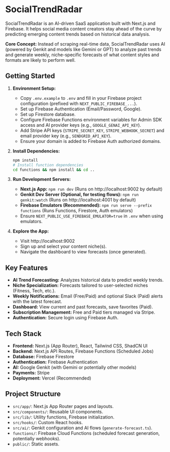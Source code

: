 
# SocialTrendRadar

SocialTrendRadar is an AI-driven SaaS application built with Next.js and Firebase. It helps social media content creators stay ahead of the curve by predicting emerging content trends based on historical data analysis.

**Core Concept:** Instead of scraping real-time data, SocialTrendRadar uses AI (powered by Genkit and models like Gemini or GPT) to analyze past trends and generate weekly, niche-specific forecasts of what content styles and formats are likely to perform well.

## Getting Started

1.  **Environment Setup:**
    *   Copy `.env.example` to `.env` and fill in your Firebase project configuration (prefixed with `NEXT_PUBLIC_FIREBASE_...`).
    *   Set up Firebase Authentication (Email/Password, Google).
    *   Set up Firestore database.
    *   Configure Firebase Functions environment variables for Admin SDK access and AI provider keys (e.g., `GOOGLE_GENAI_API_KEY`).
    *   Add Stripe API keys (`STRIPE_SECRET_KEY`, `STRIPE_WEBHOOK_SECRET`) and email provider key (e.g., `SENDGRID_API_KEY`).
    *   Ensure your domain is added to Firebase Auth authorized domains.

2.  **Install Dependencies:**
    ```bash
    npm install
    # Install function dependencies
    cd functions && npm install && cd ..
    ```

3.  **Run Development Servers:**
    *   **Next.js App:** `npm run dev` (Runs on http://localhost:9002 by default)
    *   **Genkit Dev Server (Optional, for testing flows):** `npm run genkit:watch` (Runs on http://localhost:4001 by default)
    *   **Firebase Emulators (Recommended):** `npm run serve --prefix functions` (Runs Functions, Firestore, Auth emulators)
       *   Ensure `NEXT_PUBLIC_USE_FIREBASE_EMULATOR=true` in `.env` when using emulators.

4.  **Explore the App:**
    *   Visit http://localhost:9002
    *   Sign up and select your content niche(s).
    *   Navigate the dashboard to view forecasts (once generated).

## Key Features

*   **AI Trend Forecasting:** Analyzes historical data to predict weekly trends.
*   **Niche Specialization:** Forecasts tailored to user-selected niches (Fitness, Tech, etc.).
*   **Weekly Notifications:** Email (Free/Paid) and optional Slack (Paid) alerts with the latest forecast.
*   **Dashboard:** View current and past forecasts, save favorites (Paid).
*   **Subscription Management:** Free and Paid tiers managed via Stripe.
*   **Authentication:** Secure login using Firebase Auth.

## Tech Stack

*   **Frontend:** Next.js (App Router), React, Tailwind CSS, ShadCN UI
*   **Backend:** Next.js API Routes, Firebase Functions (Scheduled Jobs)
*   **Database:** Firebase Firestore
*   **Authentication:** Firebase Authentication
*   **AI:** Google Genkit (with Gemini or potentially other models)
*   **Payments:** Stripe
*   **Deployment:** Vercel (Recommended)

## Project Structure

*   `src/app/`: Next.js App Router pages and layouts.
*   `src/components/`: Reusable UI components.
*   `src/lib/`: Utility functions, Firebase initialization.
*   `src/hooks/`: Custom React hooks.
*   `src/ai/`: Genkit configuration and AI flows (`generate-forecast.ts`).
*   `functions/`: Firebase Cloud Functions (scheduled forecast generation, potentially webhooks).
*   `public/`: Static assets.
